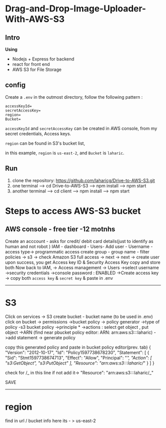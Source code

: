 # Drag-and-Drop-Image-Uploader-With-AWS-S3

## Intro

**Using**

- Nodejs + Express for backend
- react for front end
- AWS S3 for File Storage

## config

Create a `.env` in the outmost directory, follow the following pattern :

```
accessKeyId=
secretAccessKey=
region=
Bucket=
```

`accessKeyId` and `secretAccessKey` can be created in AWS console, from my secret credentials, Access keys.

`region` can be found in S3's bucket list,

in this example, `region` is `us-east-2`, and `Bucket` is `laharic`.

## Run

1. clone the repository: https://github.com/laharicg/Drive-to-AWS-S3.git
2. one terminal --> cd Drive-to-AWS-S3
   --> npm install
   --> npm start
3. another terminal --> cd client
   --> npm install
   --> npm start

# Steps to access AWS-S3 bucket

## AWS console - free tier -12 motnhs

Create an acccount - asks for credit/ debit card details(just to identify as human and not robot )
IAM - dashboard - Users- Add user - Username - access type-> programmatic access
create group - group name - filter policies -> s3
-> check Amazon S3 full access
-> next -> next
-> create user
upon success,
you get Access key ID & Security Access Key
copy and store both
Now back to IAM, -> Access management -> Users
->select username ->security credentials
->console password : ENABLED
->Create access key
-> copy both `access key` & `secret key` & paste in .env

---

# S3

Click on services -> S3
create bucket - bucket name (to be used in .env)
click on bucket -> permissions ->bucket policy
-> policy generator ->type of policy -s3 bucket policy
->principle \*
->actions : select get object , put object
->ARN (find near pbucket policy editor: ARN: arn:aws:s3:::laharic)
->add statement -> generate policy

copy this generated policy and paste in bucket policy editor(prev. tab)
{
"Version": "2012-10-17",
"Id": "Policy1597738678230",
"Statement": [
{
"Sid": "Stmt1597738674713",
"Effect": "Allow",
"Principal": "_",
"Action": [
"s3:GetObject",
"s3:PutObject"
],
"Resource": "arn:aws:s3:::laharic/_"
}
]
}

check for /_ in this line if not add it-> "Resource": "arn:aws:s3:::laharic/_"

SAVE

---

# region

find in url / bucket info
here its - > us-east-2
